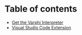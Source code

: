 # Table of contents

* [Get the Varphi Interpreter](README.md)
* [Visual Studio Code Extension](visual-studio-code-extension.md)
